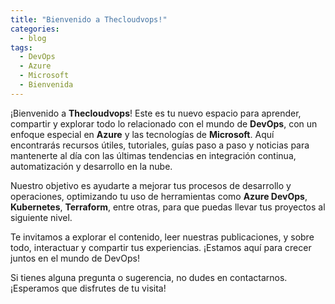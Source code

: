```yaml
---
title: "Bienvenido a Thecloudvops!"
categories:
  - blog
tags:
  - DevOps
  - Azure
  - Microsoft
  - Bienvenida
---
```


¡Bienvenido a **Thecloudvops**! Este es tu nuevo espacio para aprender, compartir y explorar todo lo relacionado con el mundo de **DevOps**, con un enfoque especial en **Azure** y las tecnologías de **Microsoft**. Aquí encontrarás recursos útiles, tutoriales, guías paso a paso y noticias para mantenerte al día con las últimas tendencias en integración continua, automatización y desarrollo en la nube.

Nuestro objetivo es ayudarte a mejorar tus procesos de desarrollo y operaciones, optimizando tu uso de herramientas como **Azure DevOps**, **Kubernetes**, **Terraform**, entre otras, para que puedas llevar tus proyectos al siguiente nivel.

Te invitamos a explorar el contenido, leer nuestras publicaciones, y sobre todo, interactuar y compartir tus experiencias. ¡Estamos aquí para crecer juntos en el mundo de DevOps!

Si tienes alguna pregunta o sugerencia, no dudes en contactarnos. ¡Esperamos que disfrutes de tu visita!